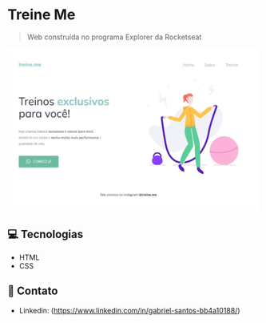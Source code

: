 # Treine Me

> Web construída no programa Explorer da Rocketseat 


![preview](./.github/preview.jpg)


## 💻 Tecnologias

- HTML
- CSS

## 👤 Contato

- Linkedin: (https://www.linkedin.com/in/gabriel-santos-bb4a10188/)
